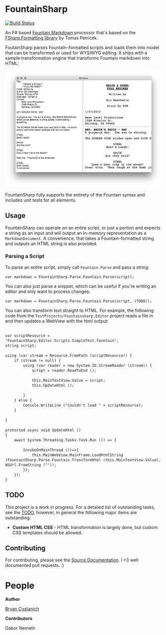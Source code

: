 # FountainSharp

[![Build Status](https://www.bitrise.io/app/45c89db89673e862.svg?token=HAU9M6A-HNZGe6rCJ4lnIw)](https://www.bitrise.io/app/45c89db89673e862)

An F# based [Fountain Markdown](http://fountain.io) processor that's based on the [FSharp.Formatting library](https://github.com/tpetricek/FSharp.Formatting) by Tomas Petricek.

FoutainSharp parses Fountain-formatted scripts and loads them into model that can be transformed or used for WYSIWYG editing. It ships with a sample transformation engine that transforms Fountain markdown into HTML:

![Image of a parsed script formatted in HTML](ParsedOutput.png)

FountainSharp fully supports the entirety of the Fountain syntax and includes unit tests for all elements.

## Usage

FountainSharp can operate on an entire script, or just a portion and expects a string as an input and will output an in-memory representation as a `MarkdownDocument`. A convenience. that takes a Fountain-formatted string and outputs an HTML string is also provided.

### Parsing a Script

To parse an entire script, simply call `Fountain.Parse` and pass a string:

```CSharp
var markdown = FountainSharp.Parse.Fountain.Parse(script);

```

You can also just parse a snippet, which can be useful if you're writing an editor and only want to process changes:

```CSharp
var markdown = FountainSharp.Parse.Fountain.Parse(script, (TODO));

```

You can also transform text straight to HTML. For example, the following code from the `TestProjects/Fountainsharp.Editor` project reads a file in and then updates a WebView with the html output:

```CSharp

var scriptResource = "FountainSharp.Editor.Scripts.SimpleTest.fountain";
string script;

using (var stream = Resource.FromPath (scriptResource)) {
	if (stream != null) {
		using (var reader = new System.IO.StreamReader (stream)) {
			script = reader.ReadToEnd ();

			this.MainTextView.Value = script;
			this.UpdateHtml ();

		}
	} else {
		Console.WriteLine ("Couldn't load " + scriptResource);
	}

}

protected async void UpdateHtml ()
{
	await System.Threading.Tasks.Task.Run (() => {
		
		InvokeOnMainThread (()=>{
			this.MainWebView.MainFrame.LoadHtmlString (FountainSharp.Parse.Fountain.TransformHtml (this.MainTextView.Value), NSUrl.FromString (""));
		});
	});
}
```


## TODO

This project is a work in progress. For a detailed list of outstanding tasks, see the [TODO](Source/FountainSharp/FountainSharp.Parse/ToDo.md), however, in general the following major items are outstanding:

 * **Custom HTML CSS** - HTML transformation is largely done, but custom CSS templates should be allowed.
 

## Contributing

For contributing, please see the [Source Documentation](Source/FountainSharp/FountainSharp.Parse/Documentation.md). I <3 well documented pull requests. :)

# People

**Author**

[Bryan Costanich](https://twitter.com/bryancostanich)


**Contributors**

Gabor Nemeth
